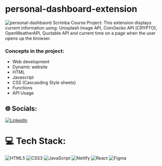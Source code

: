 # personal-dashboard-extension
![personal-dashbaord](https://github.com/MaliaPagley/personal-dashboard-extension/assets/103156594/91386994-9bdf-4719-b7b0-50da82f4c21c)
 Scrimba Course Project: This extension displays current information using: Unisplash Image API, CoinGecko API (CRYPTO), OpenWeatherAPI, Quotable API and current time on a page when the user opens up the browser.

 ### Concepts in the project:
-   Web development
-   Dynamic website
-   HTML
-   Javascript
-   CSS (Cascasding Style sheets)
-   Functions
-   API Usage

 ## 🌐 Socials:
[![LinkedIn](https://img.shields.io/badge/LinkedIn-%230077B5.svg?logo=linkedin&logoColor=white)](https://linkedin.com/in/maliapagley) 

# 💻 Tech Stack:
![HTML5](https://img.shields.io/badge/html5-%23E34F26.svg?style=for-the-badge&logo=html5&logoColor=white) ![CSS3](https://img.shields.io/badge/css3-%231572B6.svg?style=for-the-badge&logo=css3&logoColor=white) ![JavaScript](https://img.shields.io/badge/javascript-%23323330.svg?style=for-the-badge&logo=javascript&logoColor=%23F7DF1E) ![Netlify](https://img.shields.io/badge/netlify-%23000000.svg?style=for-the-badge&logo=netlify&logoColor=#00C7B7) ![React](https://img.shields.io/badge/react-%2320232a.svg?style=for-the-badge&logo=react&logoColor=%2361DAFB) 	![Figma](https://img.shields.io/badge/figma-%23F24E1E.svg?style=for-the-badge&logo=figma&logoColor=white)
